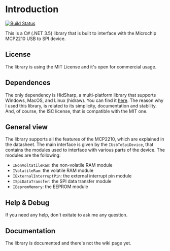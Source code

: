 # Introduction

[![Build Status](https://travis-ci.org/acerv/MCP2210-Sharp.svg?branch=master)](https://travis-ci.org/acerv/MCP2210-Sharp)

This is a C# (.NET 3.5) library that is built to interface with the Microchip 
MCP2210 USB to SPI device.

## License
The library is using the MIT License and it's open for commercial usage. 

## Dependences
The only dependency is HidSharp, a multi-platform library that supports 
Windows, MacOS, and Linux (hidraw). You can find it 
[here](http://www.zer7.com/software/hidsharp).
The reason why I used this library, is related to its simplicity, documentation 
and stability. And, of course, the ISC license, that is compatible with the 
MIT one.

## General view
The library supports all the features of the MCP2210, which are explained in 
the datasheet. 
The main interface is given by the `IUsbToSpiDevice`, that contains the modules 
used to interface with various parts of the device.
The modules are the following:

 * `INonVoltatileRam`: the non-volatile RAM module
 * `IVolatileRam`: the volatile RAM module
 * `IExternalInterruptPin`: the external interrupt pin module
 * `ISpiDataTransfer`: the SPI data transfer module
 * `IEepromMemory`: the EEPROM module
 
## Help & Debug
If you need any help, don't exitate to ask me any question.

## Documentation
The library is documented and there's not the wiki page yet.
